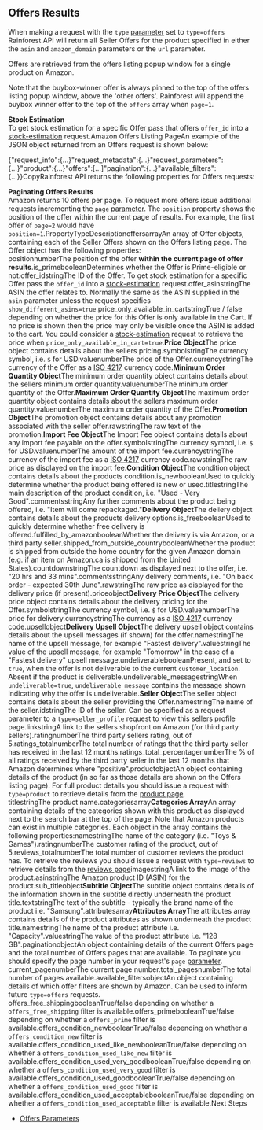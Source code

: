 Offers Results
--------------

When making a request with the `type` [parameter](/docs/product-data-api/parameters/offers) set to `type=offers` Rainforest API will return all Seller Offers for the product specified in either the `asin` and `amazon_domain` parameters or the `url` parameter.

Offers are retrieved from the offers listing popup window for a single product on Amazon.

Note that the buybox-winner offer is always pinned to the top of the offers listing popup window, above the 'other offers'. Rainforest will append the buybox winner offer to the top of the `offers` array when `page=1`.



**Stock Estimation**  
To get stock estimation for a specific Offer pass that offers `offer_id` into a [stock-estimation](/docs/product-data-api/parameters/stock-estimation) request.![]()Amazon Offers Listing PageAn example of the JSON object returned from an Offers request is shown below:

{"request\_info":{...}"request\_metadata":{...}"request\_parameters":{...}"product":{...}"offers":[...]"pagination":{...}"available\_filters":{...}}CopyRainforest API returns the following properties for Offers requests:



**Paginating Offers Results**  
Amazon returns 10 offers per page. To request more offers issue additional requests incrementing the `page` [parameter](/docs/product-data-api/parameters/offers). The `position` property shows the position of the offer within the current page of results. For example, the first offer of `page=2` would have `position=1`.PropertyTypeDescriptionoffersarrayAn array of Offer objects, containing each of the Seller Offers shown on the Offers listing page. The Offer object has the following properties:  
positionnumberThe position of the offer **within the current page of offer results**.is\_primebooleanDetermines whether the Offer is Prime-eligible or not.offer\_idstringThe ID of the Offer. To get stock estimation for a specific Offer pass the `offer_id` into a [stock-estimation](/docs/product-data-api/parameters/stock-estimation) request.offer\_asinstringThe ASIN the offer relates to. Normally the same as the ASIN supplied in the `asin` parameter unless the request specifies `show_different_asins=true`.price\_only\_available\_in\_cartstringTrue / false depending on whether the price for this Offer is only available in the Cart. If no price is shown then the price may only be visible once the ASIN is added to the cart. You could consider a [stock-estimation](/docs/product-data-api/parameters/stock-estimation) request to retrieve the price when `price_only_available_in_cart=true`.**Price Object**The price object contains details about the sellers pricing.symbolstringThe currency symbol, i.e. `$` for USD.valuenumberThe price of the Offer.currencystringThe currency of the Offer as a [ISO 4217](https://en.wikipedia.org/wiki/ISO_4217) currency code.**Minimum Order Quantity Object**The minimum order quantity object contains details about the sellers minimum order quantity.valuenumberThe minimum order quantity of the Offer.**Maximum Order Quantity Object**The maximum order quantity object contains details about the sellers maximum order quantity.valuenumberThe maximum order quantity of the Offer.**Promotion Object**The promotion object contains details about any promotion associated with the seller offer.rawstringThe raw text of the promotion.**Import Fee Object**The Import Fee object contains details about any import fee payable on the offer.symbolstringThe currency symbol, i.e. `$` for USD.valuenumberThe amount of the import fee.currencystringThe currency of the import fee as a [ISO 4217](https://en.wikipedia.org/wiki/ISO_4217) currency code.rawstringThe raw price as displayed on the import fee.**Condition Object**The condition object contains details about the products condition.is\_newbooleanUsed to quickly determine whether the product being offered is new or used.titlestringThe main description of the product condition, i.e. "Used - Very Good".commentsstringAny further comments about the product being offered, i.e. "Item will come repackaged."**Delivery Object**The deliery object contains details about the products delivery options.is\_freebooleanUsed to quickly determine whether free delivery is offered.fulfilled\_by\_amazonbooleanWhether the delivery is via Amazon, or a third party seller.shipped\_from\_outside\_countrybooleanWhether the product is shipped from outside the home country for the given Amazon domain (e.g. if an item on Amazon.ca is shipped from the United States).countdownstringThe countdown as displayed next to the offer, i.e. "20 hrs and 33 mins".commentsstringAny delivery comments, i.e. "On back order - expected 30th June".rawstringThe raw price as displayed for the delivery price (if present).priceobject**Delivery Price Object**The delivery price object contains details about the delivery pricing for the Offer.symbolstringThe currency symbol, i.e. `$` for USD.valuenumberThe price for delivery.currencystringThe currency as a [ISO 4217](https://en.wikipedia.org/wiki/ISO_4217) currency code.upsellobject**Delivery Upsell Object**The delivery upsell object contains details about the upsell messages (if shown) for the offer.namestringThe name of the upsell message, for example "Fastest delivery".valuestringThe value of the upsell message, for example "Tomorrow" in the case of a "Fastest delivery" upsell message.undeliverablebooleanPresent, and set to `true`, when the offer is not deliverable to the current `customer_location`. Absent if the product is deliverable.undeliverable\_messagestringWhen `undeliverable=true`, `undeliverable_message` contains the message shown indicating why the offer is undeliverable.**Seller Object**The seller object contains details about the seller providing the Offer.namestringThe name of the seller.idstringThe ID of the seller. Can be specified as a request parameter to a `type=seller_profile` request to view this sellers profile page.linkstringA link to the sellers shopfront on Amazon (for third party sellers).ratingnumberThe third party sellers rating, out of 5.ratings\_totalnumberThe total number of ratings that the third party seller has received in the last 12 months.ratings\_total\_percentagenumberThe % of all ratings received by the third party seller in the last 12 months that Amazon determines where "positive".productobjectAn object containing details of the product (in so far as those details are shown on the Offers listing page). For full product details you should issue a request with `type=product` to retrieve details from the [product page](/docs/product-data-api/results/product).  
titlestringThe product name.categoriesarray**Categories Array**An array containing details of the categories shown with this product as displayed next to the search bar at the top of the page. Note that Amazon products can exist in multiple categories. Each object in the array contains the following properties:namestringThe name of the category (i.e. "Toys & Games").ratingnumberThe customer rating of the product, out of 5.reviews\_totalnumberThe total number of customer reviews the product has. To retrieve the reviews you should issue a request with `type=reviews` to retrieve details from the [reviews page](/docs/product-data-api/results/reviews)imagestringA link to the image of the product.asinstringThe Amazon product ID (ASIN) for the product.sub\_titleobject**Subtitle Object**The subtitle object contains details of the information shown in the subtitle directly underneath the product title.textstringThe text of the subtitle - typically the brand name of the product i.e. "Samsung".attributesarray**Attributes Array**The attributes array contains details of the product attributes as shown underneath the product title.namestringThe name of the product attribute i.e. "Capacity".valuestringThe value of the product attribute i.e. "128 GB".paginationobjectAn object containing details of the current Offers page and the total number of Offers pages that are available. To paginate you should specify the page number in your request's `page` [parameter](/docs/product-data-api/parameters/offers).  
current\_pagenumberThe current page number.total\_pagesnumberThe total number of pages available.available\_filtersobjectAn object containing details of which offer filters are shown by Amazon. Can be used to inform future `type=offers` requests.  
offers\_free\_shippingbooleanTrue/false depending on whether a `offers_free_shipping` filter is available.offers\_primebooleanTrue/false depending on whether a `offers_prime` filter is available.offers\_condition\_newbooleanTrue/false depending on whether a `offers_condition_new` filter is available.offers\_condition\_used\_like\_newbooleanTrue/false depending on whether a `offers_condition_used_like_new` filter is available.offers\_condition\_used\_very\_goodbooleanTrue/false depending on whether a `offers_condition_used_very_good` filter is available.offers\_condition\_used\_goodbooleanTrue/false depending on whether a `offers_condition_used_good` filter is available.offers\_condition\_used\_acceptablebooleanTrue/false depending on whether a `offers_condition_used_acceptable` filter is available.Next Steps

* [Offers Parameters](/docs/product-data-api/parameters/offers)

